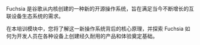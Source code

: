 <!-- Fuchsia is a new open source operating system created at Google from the kernel
up to meet the needs of today's growing ecosystem of connected devices. -->
Fuchsia 是谷歌从内核创建的一种新的开源操作系统，旨在满足当今不断增长的互联设备生态系统的需求。
<!--connected devices: 以连接到互联网为前提的设备的总称 -->

<!-- In this training module, you'll learn the core principles behind this new
operating system and explore how Fuchsia creates a foundation for developers to
create long-lasting products and experiences across a broad range of devices. -->
在本培训模块中，您将了解这一新操作系统背后的核心原理，并探索 Fuchsia 如何为开发人员在各种设备上创建经久耐用的产品和体验奠定基础。
